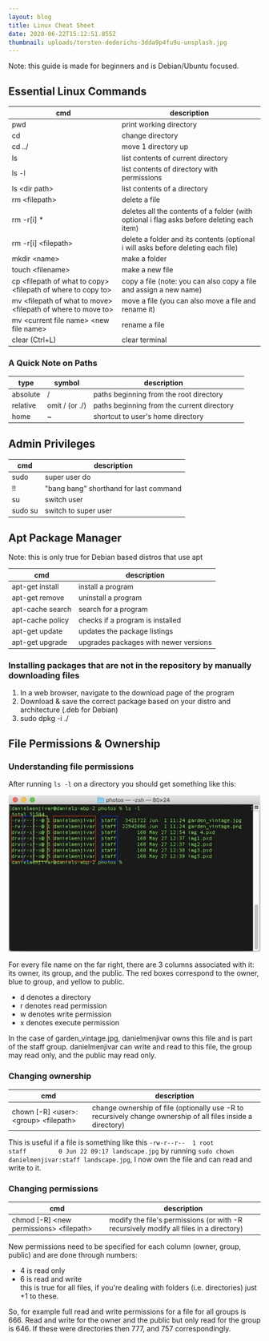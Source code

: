 ```yaml
---
layout: blog
title: Linux Cheat Sheet
date: 2020-06-22T15:12:51.855Z
thumbnail: uploads/torsten-dederichs-3dda9p4fu9u-unsplash.jpg
---
```

Note: this guide is made for beginners and is Debian/Ubuntu focused.

## Essential Linux Commands

| cmd            | description                                 |
| -------------- | ------------------------------------------- |
| pwd            | print working directory                     |
| cd             | change directory                            |
| cd ../         | move 1 directory up                         |
| ls             | list contents of current directory          |
| ls -l          | list contents of directory with permissions |
| ls \<dir path>  | list contents of a directory                |
| rm \<filepath> | delete a file|
|rm -r[i] *| deletes all the contents of a folder (with optional i flag asks before deleting each item)|
|rm -r[i] \<filepath>| delete a folder and its contents (optional i will asks before deleting each file)|
| mkdir \<name> |make a folder|
| touch \<filename>| make a new file|
|cp \<filepath of what to copy> \<filepath of where to copy to>| copy a file (note: you can also copy a file and assign a new name)|
|mv \<filepath of what to move> \<filepath of where to move to> | move a file (you can also move a file and rename it)|
|mv \<current file name> \<new file name>| rename a file|
| clear (Ctrl+L) | clear terminal                              |

### A Quick Note on Paths

| type     | symbol         | description                                |                                   |
| -------- | -------------- | ------------------------------------------ | --------------------------------- |
| absolute | /              | paths beginning from the root directory    |                                   |
| relative | omit / (or ./) | paths beginning from the current directory |                                   |
| home     | ~              |                                           shortcut to user's home directory |

## Admin Privileges

| cmd           | description                            |
| ------------- | -------------------------------------- |
| sudo <cmd>    | super user do                          |
| !!            | "bang bang" shorthand for last command |
| su <username> | switch user                            |
| sudo su       | switch to super user                   |

## Apt Package Manager

Note: this is only true for Debian based distros that use apt

| cmd                                | description                           |
| ---------------------------------- | ------------------------------------- |
| apt-get install <name of program>  | install a program                     |
| apt-get remove <name of program>   | uninstall a program                   |
| apt-cache search <name of program> | search for a program                  |
| apt-cache policy <name of program> | checks if a program is installed      |
| apt-get update                     | updates the package listings          |
| apt-get upgrade                    | upgrades packages with newer versions |

### Installing packages that are not in the repository by manually downloading files

1. In a web browser, navigate to the download page of the program
2. Download & save the correct package based on your distro and architecture (.deb for Debian)
3. sudo dpkg -i ./<filepath of debian package>

## File Permissions & Ownership

### Understanding file permissions

After running `ls -l` on a directory you should get something like this:

![](/static/uploads/lsTerminal.jpg "privilegeFiles")

For every file name on the far right, there are 3 columns associated with it: its owner, its group, and the public.
The red boxes correspond to the owner, blue to group, and yellow to public.

- d denotes a directory  
- r denotes read permission  
- w denotes write permission  
- x denotes execute permission   

In the case of garden_vintage.jpg, danielmenjivar owns this file and is part of the staff group. danielmenjivar can write and read to this file, the group may read only, and the public may read only.

### Changing ownership
| cmd | description |
| --- | ----------- |
|chown [-R] \<user>:\<group> \<filepath>| change ownership of file (optionally use -R to recursively change ownership of all files inside a directory)|

This is useful if a file is something like this ```-rw-r--r--  1 root            staff         0 Jun 22 09:17 landscape.jpg``` by running ```sudo chown danielmenjivar:staff landscape.jpg```, I  now own the file and can read and write to it.

### Changing permissions 
| cmd | description |
| --- | ----------- |
|chmod [-R] \<new permissions> \<filepath> | modify the file's permissions (or with -R recursively modify all files in a directory)|

New permissions need to be specified for each column (owner, group, public) and are done through numbers:  
- 4 is read only
- 6 is read and write  
this is true for all files, if you're dealing with folders (i.e. directories) just +1 to these.

So, for example full read and write permissions for a file for all groups is 666. Read and write for the owner and the public but only read for the group is 646. If these were directories then 777, and 757 correspondingly. 




